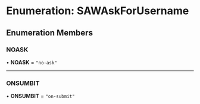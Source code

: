 # Enumeration: SAWAskForUsername

## Enumeration Members

### NOASK

• **NOASK** = ``"no-ask"``

___

### ONSUMBIT

• **ONSUMBIT** = ``"on-submit"``
